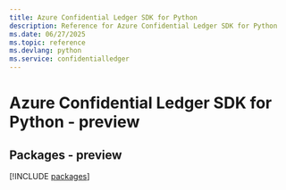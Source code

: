 ```yaml
---
title: Azure Confidential Ledger SDK for Python
description: Reference for Azure Confidential Ledger SDK for Python
ms.date: 06/27/2025
ms.topic: reference
ms.devlang: python
ms.service: confidentialledger
---
```

# Azure Confidential Ledger SDK for Python - preview
## Packages - preview
[!INCLUDE [packages](confidential-ledger-index.md)]